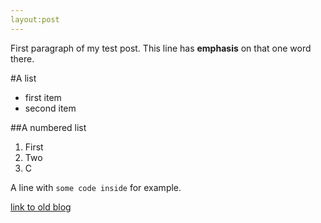 ```yaml
---
layout:post
---
```

First paragraph of my test post. This line has **emphasis** on that one word there.

#A list
* first item
* second item

##A numbered list
1. First
2. Two
3. C

A line with `some code inside` for example.

[link to old blog](http://blog.timwingfield.com "Winging it")
